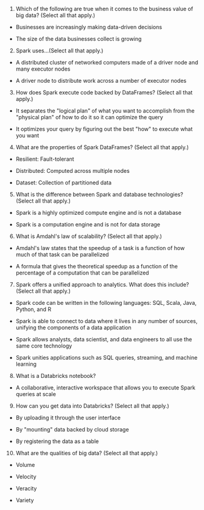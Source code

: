 1. Which of the following are true when it comes to the business value of big data? (Select all that apply.)

- Businesses are increasingly making data-driven decisions

- The size of the data businesses collect is growing

2. Spark uses...(Select all that apply.)

- A distributed cluster of networked computers made of a driver node and many executor nodes

- A driver node to distribute work across a number of executor nodes

3. How does Spark execute code backed by DataFrames? (Select all that apply.)

- It separates the "logical plan" of what you want to accomplish from the "physical plan" of how to do it so it can optimize the query

- It optimizes your query by figuring out the best "how" to execute what you want

4. What are the properties of Spark DataFrames? (Select all that apply.)

- Resilient: Fault-tolerant

- Distributed: Computed across multiple nodes

- Dataset: Collection of partitioned data

5. What is the difference between Spark and database technologies? (Select all that apply.)

- Spark is a highly optimized compute engine and is not a database

- Spark is a computation engine and is not for data storage

6. What is Amdahl's law of scalability? (Select all that apply.)

- Amdahl's law states that the speedup of a task is a function of how much of that task can be parallelized

- A formula that gives the theoretical speedup as a function of the percentage of a computation that can be parallelized

7. Spark offers a unified approach to analytics. What does this include? (Select all that apply.)

- Spark code can be written in the following languages: SQL, Scala, Java, Python, and R

- Spark is able to connect to data where it lives in any number of sources, unifying the components of a data application

- Spark allows analysts, data scientist, and data engineers to all use the same core technology

- Spark unities applications such as SQL queries, streaming, and machine learning

8. What is a Databricks notebook?

- A collaborative, interactive workspace that allows you to execute Spark queries at scale

9. How can you get data into Databricks? (Select all that apply.)

- By uploading it through the user interface

- By "mounting" data backed by cloud storage

- By registering the data as a table

10. What are the qualities of big data? (Select all that apply.)

- Volume

- Velocity

- Veracity

- Variety
